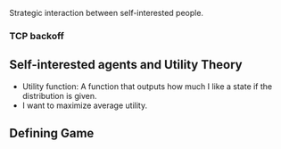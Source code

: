 Strategic interaction between self-interested people.

### TCP backoff

## Self-interested agents and Utility Theory
- Utility function: A function that outputs how much I like a state if the distribution is given.
- I want to maximize average utility.

## Defining Game
